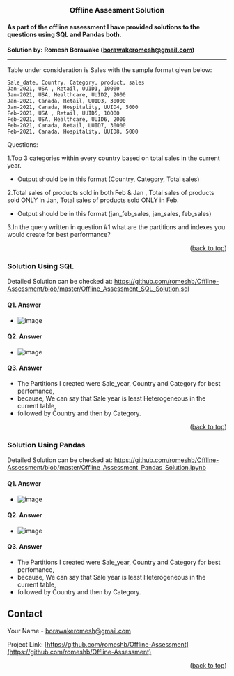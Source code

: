 <div id="top"></div>

<!-- PROJECT LOGO -->
<br />
<div align="center">

  <h3 align="center">Offline Assesment Solution</h3>
</div>

<!-- ABOUT THE PROJECT -->
#### As part of the offline assessment I have provided solutions to the questions using SQL and Pandas both.
**Solution by: Romesh Borawake (borawakeromesh@gmail.com)**

---
Table under consideration is Sales with the sample format given below:
```
Sale_date, Country, Category, product, sales
Jan-2021, USA , Retail, UUID1, 10000
Jan-2021, USA, Healthcare, UUID2, 2000
Jan-2021, Canada, Retail, UUID3, 30000
Jan-2021, Canada, Hospitality, UUID4, 5000
Feb-2021, USA , Retail, UUID5, 10000
Feb-2021, USA, Healthcare, UUID6, 2000
Feb-2021, Canada, Retail, UUID7, 30000
Feb-2021, Canada, Hospitality, UUID8, 5000
```

Questions:

1.Top 3 categories within every country based on total sales in the current year.
- Output should be in this format (Country, Category, Total sales)

2.Total sales of products sold in both Feb & Jan , Total sales of products sold ONLY in Jan, Total sales of products sold ONLY in Feb.
- Output should be in this format (jan_feb_sales, jan_sales, feb_sales)

3.In the query written in question #1 what are the partitions and indexes you would create for best performance?

<p align="right">(<a href="#top">back to top</a>)</p>


<!-- Solution Using SQL -->
### Solution Using SQL
Detailed Solution can be checked at: https://github.com/romeshb/Offline-Assessment/blob/master/Offline_Assessment_SQL_Solution.sql

#### Q1. Answer
- ![image](https://user-images.githubusercontent.com/57130659/163727298-05e0c88e-db49-4eb8-80c6-f9e8861ea952.png)

#### Q2. Answer
- ![image](https://user-images.githubusercontent.com/57130659/163727360-f89f9934-7219-4b29-b5a9-d98952fe73b8.png)

#### Q3. Answer
- The Partitions I created were Sale_year, Country and Category for best perfomance,
- because, We can say that Sale year is least Heterogeneous in the current table, 
- followed by Country and then by Category.


<p align="right">(<a href="#top">back to top</a>)</p>



<!-- Solution Using Pandas -->
### Solution Using Pandas
Detailed Solution can be checked at: https://github.com/romeshb/Offline-Assessment/blob/master/Offline_Assessment_Pandas_Solution.ipynb

#### Q1. Answer
- ![image](https://user-images.githubusercontent.com/57130659/163728597-7d84ac99-8944-4687-a117-46a1a15fd29d.png)

#### Q2. Answer
- ![image](https://user-images.githubusercontent.com/57130659/163727525-058e5500-47c0-4e65-810a-d2c30518c54f.png)

#### Q3. Answer
- The Partitions I created were Sale_year, Country and Category for best perfomance,
- because, We can say that Sale year is least Heterogeneous in the current table, 
- followed by Country and then by Category.

<!-- CONTACT -->
## Contact

Your Name - borawakeromesh@gmail.com

Project Link: [https://github.com/romeshb/Offline-Assessment](https://github.com/romeshb/Offline-Assessment)

<p align="right">(<a href="#top">back to top</a>)</p>

